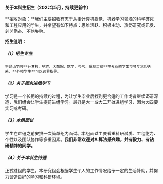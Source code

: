 #### 关于本科生招生（2022年5月，持续更新中）



**招收对象：**我们主要招收有志于从事计算机视觉、机器学习领域的科学研究和工程应用的学生，并希望有如下特点：思维活跃、积极主动、热爱研究或开发、刻苦勤奋、不怕失败。





**招生说明：**

##### （1）招生专业

    平顶山学院**计算机、软件、大数据、数学、电气、信息工程**等专业的学生均可与我们联系，**外校学生**可以远程指导。

##### （2）关于提前进组学习

​	  学习是一个长期的持续的过程，为让学生毕业后找到更合适的工作或者继续读研深造，我们组会让学生提前进组学习。最好是大一或大二开始进组学习，因为大四要实习或考研。

##### （3）本组面试

​    学生在进组之前安排一次简单组内面试。本组面试主要看重科研潜质、工程能力、个性以及团队协作等多重因素。**我们非常欢迎对AI算法感兴趣，并有毅力、有钻研精神的同学。**

##### （4）关于本科生待遇

​    正式进组的学生，本研究组会根据学生个人的工作情况给予一定的生活补助，并努力营造良好的学习和科研环境。